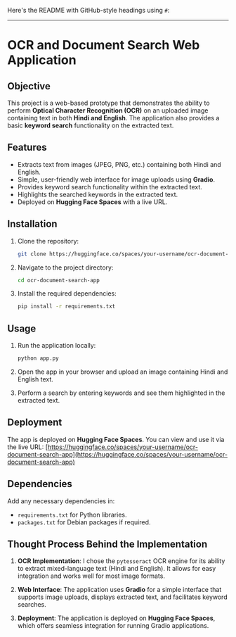 Here's the README with GitHub-style headings using `#`:

---

# OCR and Document Search Web Application

## Objective
This project is a web-based prototype that demonstrates the ability to perform **Optical Character Recognition (OCR)** on an uploaded image containing text in both **Hindi and English**. The application also provides a basic **keyword search** functionality on the extracted text.

## Features
- Extracts text from images (JPEG, PNG, etc.) containing both Hindi and English.
- Simple, user-friendly web interface for image uploads using **Gradio**.
- Provides keyword search functionality within the extracted text.
- Highlights the searched keywords in the extracted text.
- Deployed on **Hugging Face Spaces** with a live URL.

## Installation
1. Clone the repository:
    ```bash
    git clone https://huggingface.co/spaces/your-username/ocr-document-search-app
    ```

2. Navigate to the project directory:
    ```bash
    cd ocr-document-search-app
    ```

3. Install the required dependencies:
    ```bash
    pip install -r requirements.txt
    ```

## Usage
1. Run the application locally:
    ```bash
    python app.py
    ```

2. Open the app in your browser and upload an image containing Hindi and English text.

3. Perform a search by entering keywords and see them highlighted in the extracted text.

## Deployment
The app is deployed on **Hugging Face Spaces**. You can view and use it via the live URL:
[https://huggingface.co/spaces/your-username/ocr-document-search-app](https://huggingface.co/spaces/your-username/ocr-document-search-app)

## Dependencies
Add any necessary dependencies in:
- `requirements.txt` for Python libraries.
- `packages.txt` for Debian packages if required.

## Thought Process Behind the Implementation
1. **OCR Implementation**: I chose the `pytesseract` OCR engine for its ability to extract mixed-language text (Hindi and English). It allows for easy integration and works well for most image formats.
  
2. **Web Interface**: The application uses **Gradio** for a simple interface that supports image uploads, displays extracted text, and facilitates keyword searches.

3. **Deployment**: The application is deployed on **Hugging Face Spaces**, which offers seamless integration for running Gradio applications.

